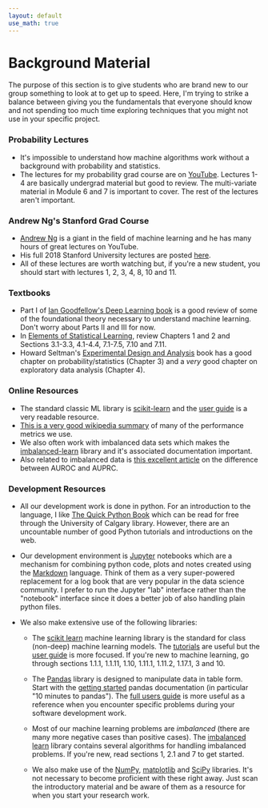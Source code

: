 ```yaml
---
layout: default
use_math: true
---
```

# Background Material 

The purpose of this section is to give students who are brand new to our group something to look at to get up to speed.  Here, I'm trying to strike a balance between giving you the fundamentals that everyone should know and not spending too much time exploring techniques that you might not use in your specific project.

### Probability Lectures
- It's impossible to understand how machine algorithms work without a background with probability and statistics.
- The lectures for my probability grad course are on [YouTube](https://youtube.com/playlist?list=PL7sWxFnBVJLUbrCHertPLEqqCyLVnG-tN).  Lectures 1-4 are basically undergrad material but good to review.  The multi-variate material in Module 6 and 7 is important to cover.  The rest of the lectures aren't important.

### Andrew Ng's Stanford Grad Course
- [Andrew Ng](https://www.andrewng.org/) is a giant in the field of machine learning and he has many hours of great lectures on YouTube.
- His full 2018 Stanford University lectures are posted [here](https://www.youtube.com/playlist?list=PLoROMvodv4rMiGQp3WXShtMGgzqpfVfbU).
- All of these lectures are worth watching but, if you're a new student, you should start with lectures 1, 2, 3, 4, 8, 10 and 11.

### Textbooks
- Part I of [Ian Goodfellow's Deep Learning book](https://www.deeplearningbook.org) is a good review of some of the foundational theory necessary to understand machine learning.  Don't worry about Parts II and III for now.
- In [Elements of Statistical Learning](https://web.stanford.edu/~hastie/ElemStatLearn/), review Chapters 1 and 2 and Sections 3.1-3.3, 4.1-4.4, 7.1-7.5, 7.10 and 7.11.
- Howard Seltman's [Experimental Design and Analysis](http://www.stat.cmu.edu/~hseltman/309/Book/Book.pdf) book has a good chapter on probability/statistics (Chapter 3) and a *very* good chapter on exploratory data analysis (Chapter 4).


### Online Resources
- The standard classic ML library is [scikit-learn](https://scikit-learn.org/stable/index.html) and the [user guide](https://scikit-learn.org/stable/user_guide.html) is a very readable resource.
- [This is a very good wikipedia summary](https://en.wikipedia.org/wiki/Receiver_operating_characteristic) of many of the performance metrics we use.
- We also often work with imbalanced data sets which makes the [imbalanced-learn](https://imbalanced-learn.org/stable/) library and it's associated documentation important.
- Also related to imbalanced data is [this excellent article](https://towardsdatascience.com/imbalanced-data-stop-using-roc-auc-and-use-auprc-instead-46af4910a494) on the difference between AUROC and AUPRC.

### Development Resources
- All our development work is done in python.  For an introduction to the language, I like [The Quick Python Book](https://www.amazon.ca/Quick-Python-Book-Naomi-Ceder/dp/1617294039) which can be read for free through the University of Calgary library.  However, there are an uncountable number of good Python tutorials and introductions on the web.

- Our development environment is [Jupyter](https://jupyter.org/) notebooks which are a mechanism for combining python code, plots and notes created using the [Markdown](https://github.com/adam-p/markdown-here/wiki/Markdown-Cheatsheet) language.  Think of them as a very super-powered replacement for a log book that are very popular in the data science community.  I prefer to run the Jupyter "lab" interface rather than the "notebook" interface since it does a better job of also handling plain python files.

- We also make extensive use of the following libraries:

  + The [scikit learn](https://scikit-learn.org) machine learning library is the standard for class (non-deep) machine learning models.  The [tutorials](https://scikit-learn.org/stable/tutorial/index.html) are useful but the [user guide](https://scikit-learn.org/stable/user_guide.html) is more focused.  If you're new to machine learning, go through sections 1.1.1, 1.1.11, 1.10, 1.11.1, 1.11.2, 1.17.1, 3 and 10.

  + The [Pandas](https://pandas.pydata.org/) library is designed to manipulate data in table form.  Start with the [getting started](https://pandas.pydata.org/docs/getting_started/index.html) pandas documentation (in particular "10 minutes to pandas").  The [full users guide](https://pandas.pydata.org/docs/user_guide/index.html) is more useful as a reference when you encounter specific problems during your software development work.

  + Most of our machine learning problems are *imbalanced* (there are many more negative cases than positive cases).  The [imbalanced learn](https://imbalanced-learn.org/stable/user_guide.html) library contains several algorithms for handling imbalanced problems.  If you're new, read sections 1, 2.1 and 7 to get started.

  + We also make use of the [NumPy](https://numpy.org/), [matplotlib](https://matplotlib.org/) and [SciPy](https://www.scipy.org/) libraries.  It's not necessary to become proficient with these right away.  Just scan the introductory material and be aware of them as a resource for when you start your research work.




<br>
<br>